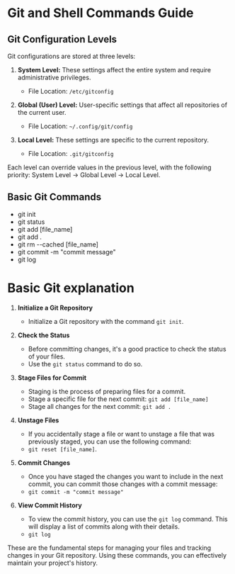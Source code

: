 # Git and Shell Commands Guide

## Git Configuration Levels

Git configurations are stored at three levels:

1. **System Level:** These settings affect the entire system and require administrative privileges.
   - File Location: `/etc/gitconfig`

2. **Global (User) Level:** User-specific settings that affect all repositories of the current user.
   - File Location: `~/.config/git/config`

3. **Local Level:** These settings are specific to the current repository.
   - File Location: `.git/gitconfig`

Each level can override values in the previous level, with the following priority: System Level -> Global Level -> Local Level.

## Basic Git Commands

- git init
- git status
- git add [file_name]
- git add .
- git rm --cached [file_name]
- git commit -m "commit message"
- git log

# Basic Git explanation

1. **Initialize a Git Repository**
   - Initialize a Git repository with the command `git init`.

2. **Check the Status**
   - Before committing changes, it's a good practice to check the status of your files.
   - Use the `git status` command to do so.

3. **Stage Files for Commit**
   - Staging is the process of preparing files for a commit.
   - Stage a specific file for the next commit: `git add [file_name]`
   - Stage all changes for the next commit: `git add .`

4. **Unstage Files**
   - If you accidentally stage a file or want to unstage a file that was previously staged, you can use the following command:
   - `git reset [file_name]`.

5. **Commit Changes**
   - Once you have staged the changes you want to include in the next commit, you can commit those changes with a commit message:
   - `git commit -m "commit message"`

6. **View Commit History**
   - To view the commit history, you can use the `git log` command. This will display a list of commits along with their details.
   - `git log`

These are the fundamental steps for managing your files and tracking changes in your Git repository. Using these commands, you can effectively maintain your project's history.
